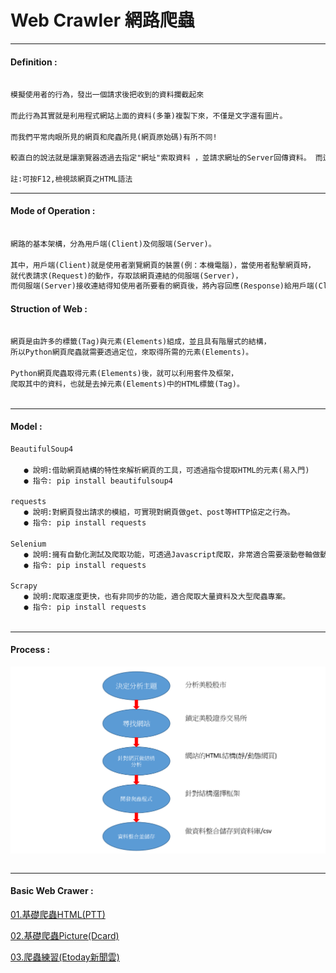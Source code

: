 # Web Crawler 網路爬蟲

***
#### Definition :
```markdown

模擬使用者的行為，發出一個請求後把收到的資料攔截起來

而此行為其實就是利用程式網站上面的資料(多筆)複製下來，不僅是文字還有圖片。

而我們平常肉眼所見的網頁和爬蟲所見(網頁原始碼)有所不同!

較直白的說法就是讓瀏覽器透過去指定"網址"索取資料 ，並請求網址的Server回傳資料。 而這便是Python爬蟲的精隨!

註:可按F12,檢視該網頁之HTML語法

```
***

#### Mode of Operation :
```markdown

網路的基本架構，分為用戶端(Client)及伺服端(Server)。

其中，用戶端(Client)就是使用者瀏覽網頁的裝置(例：本機電腦)，當使用者點擊網頁時，
就代表請求(Request)的動作，存取該網頁連結的伺服端(Server)，
而伺服端(Server)接收連結得知使用者所要看的網頁後，將內容回應(Response)給用戶端(Client)。

```

#### Struction of Web  :
```markdown

網頁是由許多的標籤(Tag)與元素(Elements)組成，並且具有階層式的結構，
所以Python網頁爬蟲就需要透過定位，來取得所需的元素(Elements)。

Python網頁爬蟲取得元素(Elements)後，就可以利用套件及框架，
爬取其中的資料，也就是去掉元素(Elements)中的HTML標籤(Tag)。
   
```   
***   
#### Model :

```markdown
BeautifulSoup4
   
   ● 說明:借助網頁結構的特性來解析網頁的工具，可透過指令提取HTML的元素(易入門)
   ● 指令: pip install beautifulsoup4    
   
requests
   ● 說明:對網頁發出請求的模組，可實現對網頁做get、post等HTTP協定之行為。    
   ● 指令: pip install requests
   
Selenium
   ● 說明:擁有自動化測試及爬取功能，可透過Javascript爬取，非常適合需要滾動卷軸做動態載入的網站(EX:電子商務)。    
   ● 指令: pip install requests   

Scrapy
   ● 說明:爬取速度更快，也有非同步的功能，適合爬取大量資料及大型爬蟲專案。
   ● 指令: pip install requests   
   
```
***
#### Process :
![image](https://github.com/Wiwi-Creator/Web-Crawler/blob/main/%E6%B5%81%E7%A8%8B.PNG)
```markdown

```
***
#### Basic Web Crawer : 
   
 [01.基礎爬蟲HTML(PTT)](https://github.com/Wiwi-Creator/Web-Crawler/blob/main/GetMulityPages.ipynb) 
 
 [02.基礎爬蟲Picture(Dcard)](https://github.com/Wiwi-Creator/Web-Crawler/blob/main/GetPic.ipynb)

 [03.爬蟲練習(Etoday新聞雲)](https://github.com/Wiwi-Creator/Web-Crawler/blob/main/HTMLpractice.ipynb)
 


